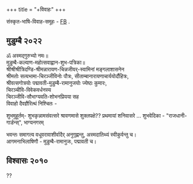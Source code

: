 +++
title = "+विवाहः"
+++

संस्कृत-भाषि-विवाह-समूहः - [FB](www.facebook.com/groups/sanskritmatrimony/) .

## मुडुम्बै २०२२
ॐ अस्मद्गुरुभ्यो नमः॥  
मुडुम्बै-कल्याण-महोत्सवाह्वान-शुभ-पत्रिका॥  
श्रीश्रीश्रीत्रिदण्डि-श्रीमन्नारायण-चिन्नजीयर्-स्वामिनां मङ्गलाशासनेन    
श्रीमतोः सत्यभामा-चिरञ्जीविनोः पौत्रः, सीताम्बानारायणाचार्ययोर्दौहित्रः,  
श्रीवत्सगोत्रयोः पद्मावती-मुडुम्बै-रामानुजयोः ज्येष्ठः कुमारः,    
चिरञ्चीवि-विवेकवर्धनस्य   
चिरञ्जीवि-सौभाग्यवति-शोभनप्रियया सह   
विवाहो दैवज्ञैरित्थं निश्चितः -

शुभमुहूर्तम्-  शुभकृन्नामसंवत्सरे श्रावणमासे शुक्लपक्षे?? प्रथमायां शनिवासरे …
शुभवेदिका - "राजधानी-गार्डन्स्", भाग्यनगरम्

भवन्तः समागत्य वधूवरावाशीर्वादैर् अनुगृह्णन्तु, अस्मदातिथ्यं स्वीकुर्वन्तु च।  
आगमनाभिलाषिणौ -
मुडुम्बै-रामानुजः, पद्मावती च।

## विश्वासः २०१०
??